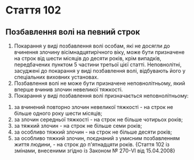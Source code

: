 Cтаття 102
====
Позбавлення волі на певний строк
----
1. Покарання у виді позбавлення волі особам, які не досягли до вчинення злочину вісімнадцятирічного віку, може бути призначене на строк від шести місяців до десяти років, крім випадків, передбачених пунктом 5 частини третьої цієї статті. Неповнолітні, засуджені до покарання у виді позбавлення волі, відбувають його у спеціальних виховних установах.
2. Позбавлення волі не може бути призначене неповнолітньому, який вперше вчинив злочин невеликої тяжкості.
3. Покарання у виді позбавлення волі призначається неповнолітньому:
1) за вчинений повторно злочин невеликої тяжкості - на строк не більше одного року шести місяців;
2) за злочин середньої тяжкості - на строк не більше чотирьох років;
3) за тяжкий злочин - на строк не більше семи років;
4) за особливо тяжкий злочин - на строк не більше десяти років;
5) за особливо тяжкий злочин, поєднаний з умисним позбавленням життя людини, - на строк до п'ятнадцяти років.
{Стаття 102 із змінами, внесеними згідно із Законом № 270-VI від 15.04.2008}
